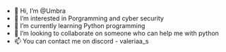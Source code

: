 - 👋 Hi, I’m @Umbra
- 👀 I’m interested in Porgramming and cyber security
- 🌱 I’m currently learning Python programming
- 💞️ I’m looking to collaborate on someone who can help me with python
- 📫 You can contact me on discord - valeriaa_s
